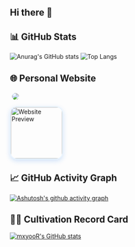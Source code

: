 ## Hi there 👋

<!--
**mxyooR/mxyooR** is a ✨ _special_ ✨ repository because its `README.md` (this file) appears on your GitHub profile.

Here are some ideas to get you started:

- 🔭 I’m currently working on ...
- 🌱 I’m currently learning ...
- 👯 I’m looking to collaborate on ...
- 🤔 I’m looking for help with ...
- 💬 Ask me about ...
- 📫 How to reach me: ...
- 😄 Pronouns: ...
- ⚡ Fun fact: ...
-->

## 📊 GitHub Stats

![Anurag's GitHub stats](https://github-readme-stats.vercel.app/api?username=mxyooR&show_icons=true&theme=radical) ![Top Langs](https://github-readme-stats.vercel.app/api/top-langs/?username=mxyooR&layout=compact&theme=radical)





## 🌐 Personal Website

<div >
  <a href="https://mxyoor.top" style="text-decoration: none">
    <img src="https://img.shields.io/badge/Website-Explore_Now-2D87D0?style=for-the-badge&logo=globe&logoColor=white&labelColor=1A73E8&color=ffffff&labelWidth=15px&link=https://mxyoor.top" 
         style="border-radius: 8px; margin: 5px; transition: transform 0.3s ease;" 
         onmouseover="this.style.transform='scale(1.05)'" 
         onmouseout="this.style.transform='scale(1)'">
    <br>
    <img src="https://mxyoor.top/profile.webp" 
         alt="Website Preview" 
         width="120" 
         style="border-radius: 16px; box-shadow: 0 4px 12px rgba(26, 115, 232, 0.2); margin-top: 10px; border: 2px solid #e8f4ff;">
  </a>
</div>


## 📈 GitHub Activity Graph

[![Ashutosh's github activity graph](https://github-readme-activity-graph.vercel.app/graph?username=mxyooR&theme=dracula)](https://github.com/ashutosh00710/github-readme-activity-graph)

## 🧙‍♂️ Cultivation Record Card

[![mxyooR's GitHub stats](https://github-immortality.vercel.app/api?username=mxyooR)](https://github.com/IceEnd)
